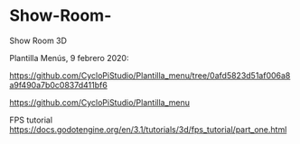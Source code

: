 # Show-Room-
Show Room  3D 

Plantilla Menús, 9 febrero 2020:

https://github.com/CycloPiStudio/Plantilla_menu/tree/0afd5823d51af006a8a9f490a7b0c0837d411bf6

https://github.com/CycloPiStudio/Plantilla_menu

FPS tutorial
https://docs.godotengine.org/en/3.1/tutorials/3d/fps_tutorial/part_one.html

